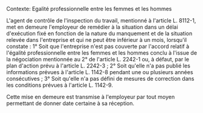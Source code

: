 Contexte: Egalité professionnelle entre les femmes et les hommes

L'agent de contrôle de l'inspection du travail, mentionné à l'article L. 8112-1, met en demeure l'employeur de remédier à la situation dans un délai d'exécution fixé en fonction de la nature du manquement et de la situation relevée dans l'entreprise et qui ne peut être inférieur à un mois, lorsqu'il constate : 1° Soit que l'entreprise n'est pas couverte par l'accord relatif à l'égalité professionnelle entre les femmes et les hommes conclu à l'issue de la négociation mentionnée au 2° de l'article L. 2242-1 ou, à défaut, par le plan d'action prévu à l'article L. 2242-3 ; 2° Soit qu'elle n'a pas publié les informations prévues à l'article L. 1142-8 pendant une ou plusieurs années consécutives ; 3° Soit qu'elle n'a pas défini de mesures de correction dans les conditions prévues à l'article L. 1142-9.

Cette mise en demeure est transmise à l'employeur par tout moyen permettant de donner date certaine à sa réception.